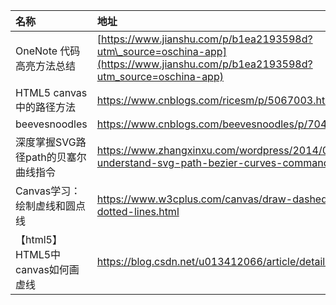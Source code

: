 | 名称 | 地址 |
| :--- | :--- |
| OneNote 代码高亮方法总结 | [https://www.jianshu.com/p/b1ea2193598d?utm\_source=oschina-app](https://www.jianshu.com/p/b1ea2193598d?utm_source=oschina-app) |
| HTML5 canvas中的路径方法 | https://www.cnblogs.com/ricesm/p/5067003.html |
| beevesnoodles | https://www.cnblogs.com/beevesnoodles/p/7045018.html |
| 深度掌握SVG路径path的贝塞尔曲线指令 | https://www.zhangxinxu.com/wordpress/2014/06/deep-understand-svg-path-bezier-curves-command/ |
| Canvas学习：绘制虚线和圆点线 | https://www.w3cplus.com/canvas/draw-dashed-and-dotted-lines.html |
| 【html5】HTML5中canvas如何画虚线 | https://blog.csdn.net/u013412066/article/details/44306321 |



